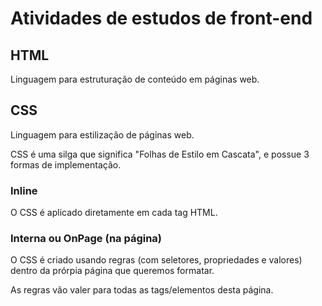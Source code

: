 # Atividades de estudos de front-end
 

 ## HTML

 Linguagem para estruturação de conteúdo em páginas web.


## CSS

Linguagem para estilização de páginas web.

CSS é uma silga que significa "Folhas de Estilo em Cascata", e possue 3 formas de implementação.

### Inline

O CSS é aplicado diretamente em cada tag HTML.

### Interna ou OnPage (na página)

O CSS é criado usando regras (com seletores, propriedades e valores) dentro da prórpia página que queremos formatar.

As regras vão valer para todas as tags/elementos desta página.








